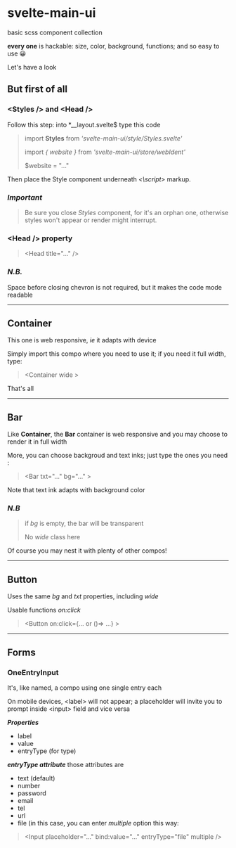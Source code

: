 # svelte-main-ui

basic scss component collection

**every one** is hackable: size, color, background, functions; and so easy to use 😀

Let's have a look

## But first of all

### \<Styles \/\> and \<Head \/\>

Follow this step: into *__layout.svelte$ type this code

> import **Styles** from *'svelte-main-ui/style/Styles.svelte'*
>
> import *{ website }* from *'svelte-main-ui/store/webIdent'*
>
> $website = "..."

Then place the Style component underneath *\<\script\>* markup.

### *Important*

> Be sure you close *Styles* component, for it's an orphan one, otherwise styles won't appear or render might interrupt.

### \<Head \/\> property

> \<Head title="..." \/\>

### *N.B.*

Space before closing chevron is not required, but it makes the code mode readable

___

## Container

This one is web responsive, *ie* it adapts with device

Simply import this compo where you need to use it; if you need it full width, type:

> \<Container wide \>

That's all

___

## Bar

Like **Container**, the **Bar** container is web responsive and you may choose to render it in full width

More, you can choose backgroud and text inks; just type the ones you need :

> \<Bar txt="..." bg="..."  \>

Note that text ink adapts with background color

### *N.B*

> if *bg* is empty, the bar will be transparent
>
> No *wide* class here

Of course you may nest it with plenty of other compos!

___

## Button

Uses the same *bg* and *txt* properties, including *wide*

Usable functions *on:click*

> \<Button on:click=\{... or ()=> ...} \>

___

## Forms

### OneEntryInput

It's, like named, a compo using one single entry each

On mobile devices, \<label\> will not appear; a placeholder will invite you to prompt inside \<input\> field and vice versa

***Properties***

- label
- value
- entryType (for type)

***entryType attribute***
those attributes are

- text (default)
- number
- password
- email
- tel
- url
- file (in this case, you can enter *multiple* option this way:

> \<Input placeholder="..." bind:value="..." entryType="file" multiple  \/\>
